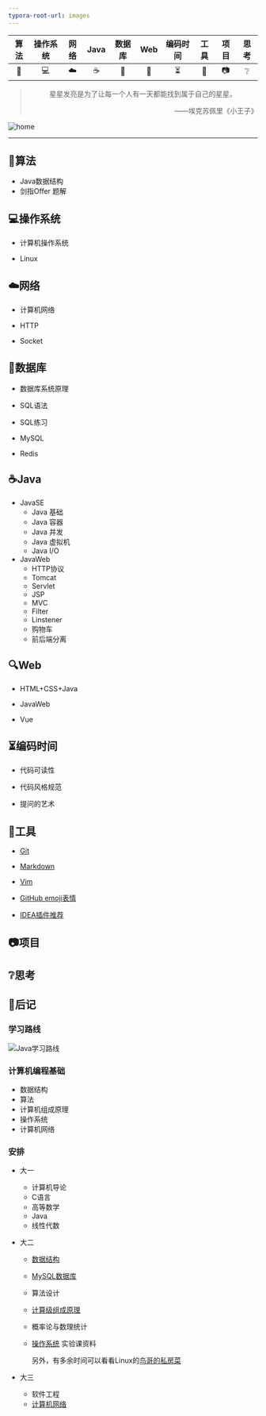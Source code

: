 ```yaml
---
typora-root-url: images
---
```


| 算法  |  操作系统  |  网络   |   Java   |    数据库     |     Web     |         编码时间         |   工具   |   项目   |      思考       |
| :---: | :--------: | :-----: | :------: | :-----------: | :---------: | :----------------------: | :------: | :------: | :-------------: |
| :key: | :computer: | :cloud: | :coffee: | :floppy_disk: | :mag_right: | :hourglass_flowing_sand: | :wrench: | :camera: | :grey_question: |

> <p align="center">星星发亮是为了让每一个人有一天都能找到属于自己的星星。</p>
> 
> <p align="right">——埃克苏佩里《小王子》</p>



<img title="" src="../images/girl.png" alt="home" data-align="inline">

---

## :key:算法

- Java数据结构
- 剑指Offer 题解

## :computer:操作系统

- 计算机操作系统

- Linux

## :cloud:网络

- 计算机网络

- HTTP

- Socket

## :floppy_disk:数据库

- 数据库系统原理

- SQL语法

- SQL练习

- MySQL

- Redis

## :coffee:Java

- JavaSE
  - Java 基础
  - Java 容器
  - Java 并发
  - Java 虚拟机
  - Java I/O
- JavaWeb
  - HTTP协议
  - Tomcat
  - Servlet
  - JSP
  - MVC
  - Filter
  - Linstener
  - 购物车
  - 前后端分离

## :mag:Web

- HTML+CSS+Java

- JavaWeb

- Vue

## :hourglass_flowing_sand:编码时间

- 代码可读性

- 代码风格规范

- 提问的艺术

## :wrench:工具

- [Git](https://github.com/doggy8088/Learn-Git-in-30-days/blob/master/zh-cn/README.md)

- [Markdown](https://www.runoob.com/markdown/md-tutorial.html)

- [Vim](https://sspai.com/post/71284)

- [GitHub emoji表情](https://github.com/duxl/README/blob/master/emoji.md)

- [IDEA插件推荐](./8-工具/IDEA插件推荐.md)

## :camera:项目

## :grey_question:思考


## :page_facing_up:后记

### 学习路线

![Java学习路线](../images/JavaLearning.png)

### 计算机编程基础

- 数据结构
- 算法
- 计算机组成原理 
- 操作系统 
- 计算机网络 

### 安排

- 大一
  
  - 计算机导论
  - C语言
  - 高等数学
  - Java
  - 线性代数

- 大二
  
  - [数据结构](https://www.icourse163.org/course/zju-93001)
  
  - [MySQL数据库](https://www.bilibili.com/video/BV1iq4y1u7vj)
  
  - 算法设计
  
  - [计算级组成原理](https://www.icourse163.org/course/HUST-1003159001)
  
  - 概率论与数理统计
  
  - [操作系统](https://www.icourse163.org/course/HIT-1002531008#/info)  实验课资料
    
    另外，有多余时间可以看看Linux的[鸟哥的私房菜](http://cn.linux.vbird.org/linux_basic/linux_basic.php)

- 大三
  
  - 软件工程
  - [计算机网络](https://www.icourse163.org/course/HIT-154005)
